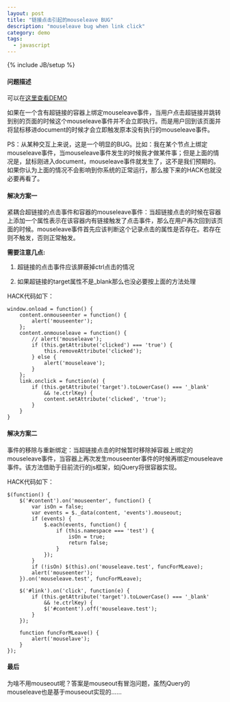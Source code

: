 ```yaml
---
layout: post
title: "链接点击引起的mouseleave BUG"
description: "mouseleave bug when link click"
category: demo
tags: 
  - javascript
---
```


{% include JB/setup %}

#### 问题描述

可以在[这里查看DEMO](/demo/mouseout_click.html)

如果在一个含有超链接的容器上绑定mouseleave事件，当用户点击超链接并跳转到别的页面的时候这个mouseleave事件并不会立即执行。而是用户回到该页面并将鼠标移进document的时候才会立即触发原本没有执行的mouseleave事件。

PS：从某种交互上来说，这是一个明显的BUG。比如：我在某个节点上绑定mouseleave事件，当mouseleave事件发生的时候我才做某件事；但是上面的情况是，鼠标刚进入document，mouseleave事件就发生了，这不是我们预期的。如果你认为上面的情况不会影响到你系统的正常运行，那么接下来的HACK也就没必要再看了。

#### 解决方案一

紧耦合超链接的点击事件和容器的mouseleave事件：当超链接点击的时候在容器上添加一个属性表示在该容器内有链接触发了点击事件，那么在用户再次回到该页面的时候。mouseleave事件首先应该判断这个记录点击的属性是否存在。若存在则不触发，否则正常触发。

__需要注意几点:__

1. 超链接的点击事件应该屏蔽掉ctrl点击的情况

2. 如果超链接的target属性不是_blank那么也没必要按上面的方法处理

HACK代码如下：

	window.onload = function() {
		content.onmouseenter = function() {
			alert('mouseenter');
		};
		content.onmouseleave = function() {
			// alert('mouseleave');
			if (this.getAttribute('clicked') === 'true') {
				this.removeAttribute('clicked');
			} else {
				alert('mouseleave');
			}
		};
		link.onclick = function(e) {
			if (this.getAttribute('target').toLowerCase() === '_blank'
				&& !e.ctrlKey) {
				content.setAttribute('clicked', 'true');
			}
		}
	}

<!--more-->
#### 解决方案二

事件的移除与重新绑定：当超链接点击的时候暂时移除掉容器上绑定的mouseleave事件，当容器上再次发生mouseenter事件的时候再绑定mouseleave事件。该方法借助于目前流行的js框架，如jQuery将很容器实现。

HACK代码如下：

	$(function() {
		$('#content').on('mouseenter', function() {
			var isOn = false;
			var events = $._data(content, 'events').mouseout;
			if (events) {
				$.each(events, function() {
					if (this.namespace === 'test') {
						isOn = true;
						return false;
					}
				});
			}
			if (!isOn) $(this).on('mouseleave.test', funcForMLeave);
			alert('mouseenter');
		}).on('mouseleave.test', funcForMLeave);

		$('#link').on('click', function(e) {
			if (this.getAttribute('target').toLowerCase() === '_blank'
				&& !e.ctrlKey) {
				$('#content').off('mouseleave.test');
			}
		});

		function funcForMLeave() {
			alert('mouselave');
		}
	});

#### 最后

为啥不用mouseout呢？答案是mouseout有冒泡问题，虽然jQuery的mouseleave也是基于mouseout实现的……